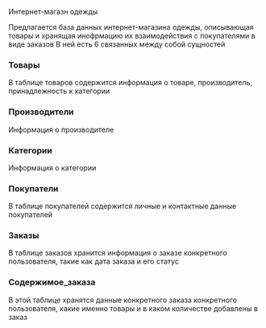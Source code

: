Интернет-магазн одежды
 
Предлагается база данных интернет-магазина одежды, описывающая товары и хранящая инофрмацию их взаимодействия с покупателями в виде заказов
В ней есть 6 связанных между собой сущностей

### Товары
В таблице товаров содержится информация о товаре, производитель, принадлежность к категории

### Производители
Информация о производителе

### Категории
Информация о категории

### Покупатели
В таблице покупателей содержится личные и контактные данные покупателей

### Заказы
В таблице заказов хранится информация о заказе конкретного пользователя, такие как дата заказа и его статус

### Содержимое_заказа
В этой таблице хранятся данные конкретного заказа конкретного пользователя, какие именно товары и в каком количестве добавлены в заказ
